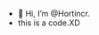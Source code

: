 - 👋 Hi, I’m @Hortincr.
- this is a code.XD
<!---
Hortincr/Hortincr is a ✨ special ✨ repository because its `README.md` (this file) appears on your GitHub profile.
You can click the Preview link to take a look at your changes.
--->
